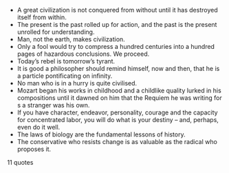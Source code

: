  - A great civilization is not conquered from without until it has destroyed itself from within.
 - The present is the past rolled up for action, and the past is the present unrolled for understanding.
 - Man, not the earth, makes civilization.
 - Only a fool would try to compress a hundred centuries into a hundred pages of hazardous conclusions. We proceed.
 - Today’s rebel is tomorrow’s tyrant.
 - It is good a philosopher should remind himself, now and then, that he is a particle pontificating on infinity.
 - No man who is in a hurry is quite civilised.
 - Mozart began his works in childhood and a childlike quality lurked in his compositions until it dawned on him that the Requiem he was writing for s a stranger was his own.
 - If you have character, endeavor, personality, courage and the capacity for concentrated labor, you will do what is your destiny – and, perhaps, even do it well.
 - The laws of biology are the fundamental lessons of history.
 - The conservative who resists change is as valuable as the radical who proposes it.

11 quotes